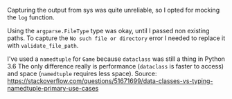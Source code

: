 Capturing the output from sys was quite unreliable, so I opted for mocking the `log` function.

Using the `argparse.FileType` type was okay, until I passed non existing paths. To capture the `No such file or directory` error I needed to replace it with `validate_file_path`.

I've used a `namedtuple` for `Game` because `dataclass` was still a thing in Python 3.6
The only difference really is performance (`dataclass` is faster to access) and space (`namedtuple` requires less space).
Source: https://stackoverflow.com/questions/51671699/data-classes-vs-typing-namedtuple-primary-use-cases
